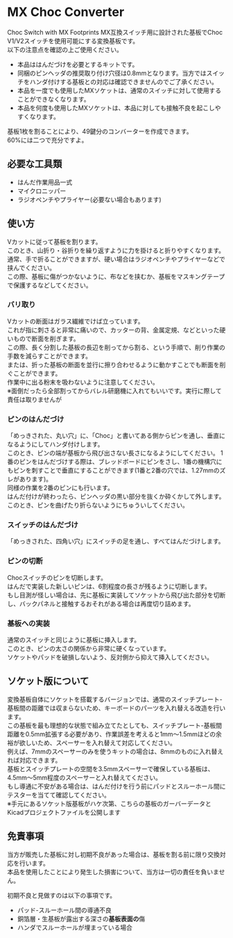 # MX Choc Converter
Choc Switch with MX Footprints
MX互換スイッチ用に設計された基板でChoc V1/V2スイッチを使用可能にする変換基板です。  
以下の注意点を確認の上ご使用ください。
- 本品ははんだづけを必要とするキットです。
- 同梱のピンヘッダの推奨取り付け穴径は0.8mmとなります。当方ではスイッチをハンダ付けする基板との対応は確認できませんのでご了承ください。
- 本品を一度でも使用したMXソケットは、通常のスイッチに対して使用することができなくなります。
- 本品を何度も使用したMXソケットは、本品に対しても接触不良を起こしやすくなります。
  
基板1枚を割ることにより、49鍵分のコンバーターを作成できます。  
60%には二つで充分ですよ。

## 必要な工具類
- はんだ作業用品一式
- マイクロニッパー
- ラジオペンチやプライヤー(必要ない場合もあります)

## 使い方
Vカットに従って基板を割ります。  
このとき、山折り・谷折りを繰り返すように力を掛けると折りやすくなります。  
通常、手で折ることができますが、硬い場合はラジオペンチやプライヤーなどで挟んでください。  
この際、基板に傷がつかないように、布などを挟むか、基板をマスキングテープで保護するなどしてください。
### バリ取り
Vカットの断面はガラス繊維でけば立っています。  
これが指に刺さると非常に痛いので、カッターの背、金属定規、などといった硬いもので断面を削ぎます。  
この際、長く分割した基板の長辺を削ってから割る、という手順で、削り作業の手数を減らすことができます。  
または、折った基板の断面を並行に擦り合わせるように動かすことでも断面を削ぐことができます。  
作業中に出る粉末を吸わないように注意してください。  
※面倒だったら全部割ってからバレル研磨機に入れてもいいです。実行に際して責任は取りませんが

### ピンのはんだづけ
「めっきされた、丸い穴」に、「Choc」と書いてある側からピンを通し、垂直になるようにしてハンダ付けします。  
このとき、ピンの端が基板から飛び出さない長さになるようにしてください。
1番のピンをはんだづけする際は、ブレッドボードにピンをさし、1番の機構穴にもピンを刺すことで垂直にすることができます(1番と2番の穴では、1.27mmのズレがあります)。  
同様の作業を2番のピンにも行います。  
はんだ付けが終わったら、ピンヘッダの黒い部分を抜くか砕くかして外します。  
このとき、ピンを曲げたり折らないようにちゅういしてください。
### スイッチのはんだづけ
「めっきされた、四角い穴」にスイッチの足を通し、すべてはんだづけします。  
### ピンの切断
Chocスイッチのピンを切断します。  
はんだで実装した新しいピンは、6割程度の長さが残るように切断します。  
もし目測が怪しい場合は、先に基板に実装してソケットから飛び出た部分を切断し、バックパネルと接触するおそれがある場合は再度切り詰めます。
### 基板への実装
通常のスイッチと同じように基板に挿入します。  
このとき、ピンの太さの関係から非常に硬くなっています。  
ソケットやパッドを破損しないよう、反対側から抑えて挿入してください。

## ソケット版について
変換基板自体にソケットを搭載するバージョンでは、通常のスイッチプレート-基板間の距離では収まらないため、キーボードのパーツを入れ替える改造を行います。  
この基板を最も理想的な状態で組み立てたとしても、スイッチプレート-基板間距離を0.5mm拡張する必要があり、作業誤差を考えると1mm～1.5mmほどの余裕が欲しいため、スペーサーを入れ替えて対応してください。  
例えば、7mmのスペーサーのみを使うキットの場合は、8mmのものに入れ替えれば対応できます。  
基板とスイッチプレートの空間を3.5mmスペーサーで確保している基板は、4.5mm～5mm程度のスペーサーと入れ替えてください。  
もし導通に不安がある場合は、はんだ付けを行う前にパッドとスルーホール間にテスターを当てて確認してください。  
※手元にあるソケット版基板がハケ次第、こちらの基板のガーバーデータとKicadプロジェクトファイルを公開します

## 免責事項
当方が販売した基板に対し初期不良があった場合は、基板を割る前に限り交換対応を行います。  
本品を使用したことにより発生した損害について、当方は一切の責任を負いません。  
  
初期不良と見做すのは以下の事項です。  
- パッド-スルーホール間の導通不良
- 銅箔層・生基板が露出する深さの**基板表面の**傷
- ハンダでスルーホールが埋まっている場合

